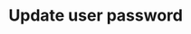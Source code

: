 #  Update user password

<api-endpoint openapi-path="../../../../identity-service/src/main/resources/api.yaml" method="PUT" endpoint="/auth/users/{username}"/>